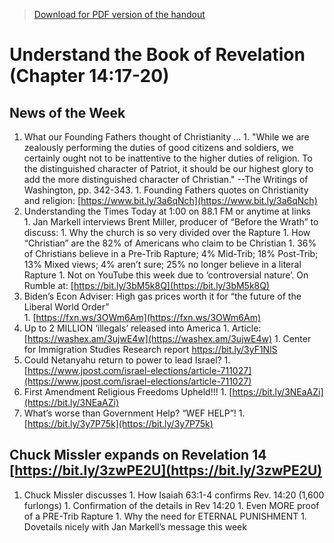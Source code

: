 >[Download for PDF version of the handout](/week070322.pdf)


# Understand the Book of Revelation (Chapter 14:17-20)

## News of the Week
1. What our Founding Fathers thought of Christianity …
        1. "While we are zealously performing the duties of good citizens and soldiers, we certainly ought not to be inattentive to the higher duties of religion. To the distinguished character of Patriot, it should be our highest glory to add the more distinguished character of Christian."
--The Writings of Washington, pp. 342-343.
        1. Founding Fathers quotes on Christianity and religion: [https://www.bit.ly/3a6qNch](https://www.bit.ly/3a6qNch) 
1. Understanding the Times Today at 1:00 on 88.1 FM or anytime at links              
        1. Jan Markell interviews Brent Miller, producer of “Before the Wrath” to discuss:
                1. Why the church is so very divided over the Rapture
                1. How “Christian” are the 82% of Americans who claim to be Christian
                1. 36% of Christians believe in a Pre-Trib Rapture; 4% Mid-Trib; 18% Post-Trib; 13% Mixed views; 
4% aren’t sure; 25% no longer believe in a literal Rapture 
        1. Not on YouTube this week due to ‘controversial nature’.  On Rumble at: [https://bit.ly/3bM5k8Q](https://bit.ly/3bM5k8Q)  
1. Biden’s Econ Adviser: High gas prices worth it for “the future of the Liberal World Order”  
        1. [https://fxn.ws/3OWm6Am](https://fxn.ws/3OWm6Am) 
1. Up to 2 MILLION ‘illegals’ released into America
        1. Article: [https://washex.am/3ujwE4w](https://washex.am/3ujwE4w) 
        1. Center for Immigration Studies Research report https://bit.ly/3yF1NlS 
1. Could Netanyahu return to power to lead Israel?
        1. [https://www.jpost.com/israel-elections/article-711027](https://www.jpost.com/israel-elections/article-711027) 
1. First Amendment Religious Freedoms Upheld!!!
        1. [https://bit.ly/3NEaAZi](https://bit.ly/3NEaAZi) 
1. What’s worse than Government Help?  “WEF HELP”!
        1. [https://bit.ly/3y7P75k](https://bit.ly/3y7P75k) 

## Chuck Missler expands on Revelation 14 [https://bit.ly/3zwPE2U](https://bit.ly/3zwPE2U)
1. Chuck Missler discusses
        1. How Isaiah 63:1-4 confirms Rev. 14:20 (1,600 furlongs)
        1. Confirmation of the details in Rev 14:20
        1. Even MORE proof of a PRE-Trib Rapture
        1. Why the need for ETERNAL PUNISHMENT
        1. Dovetails nicely with Jan Markell’s message this week
